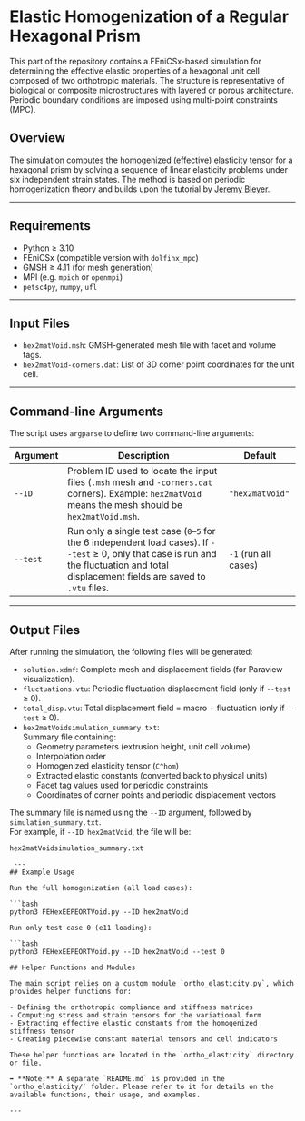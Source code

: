 # Elastic Homogenization of a Regular Hexagonal Prism

This part of the repository contains a FEniCSx-based simulation for determining the effective elastic properties of a hexagonal unit cell composed of two orthotropic materials. The structure is representative of biological or composite microstructures with layered or porous architecture. Periodic boundary conditions are imposed using multi-point constraints (MPC).

## Overview

The simulation computes the homogenized (effective) elasticity tensor for a hexagonal prism by solving a sequence of linear elasticity problems under six independent strain states. The method is based on periodic homogenization theory and builds upon the tutorial by [Jeremy Bleyer](https://bleyerj.github.io/comet-fenicsx/tours/homogenization/periodic_elasticity/periodic_elasticity.html).

---

## Requirements

- Python ≥ 3.10
- FEniCSx (compatible version with `dolfinx_mpc`)
- GMSH ≥ 4.11 (for mesh generation)
- MPI (e.g. `mpich` or `openmpi`)
- `petsc4py`, `numpy`, `ufl`

---

## Input Files

- `hex2matVoid.msh`: GMSH-generated mesh file with facet and volume tags.
- `hex2matVoid-corners.dat`: List of 3D corner point coordinates for the unit cell.

---

## Command-line Arguments

The script uses `argparse` to define two command-line arguments:

| Argument  | Description                                                                                          | Default         |
|-----------|------------------------------------------------------------------------------------------------------|-----------------|
| `--ID`    | Problem ID used to locate the input files (`.msh` mesh and `-corners.dat` corners). Example: `hex2matVoid` means the mesh should be `hex2matVoid.msh`. | `"hex2matVoid"` |
| `--test`  | Run only a single test case (`0`–`5` for the 6 independent load cases). If `--test` ≥ 0, only that case is run and the fluctuation and total displacement fields are saved to `.vtu` files. | `-1` (run all cases) |

---
## Output Files

After running the simulation, the following files will be generated:

- `solution.xdmf`: Complete mesh and displacement fields (for Paraview visualization).
- `fluctuations.vtu`: Periodic fluctuation displacement field (only if `--test` ≥ 0).
- `total_disp.vtu`: Total displacement field = macro + fluctuation (only if `--test` ≥ 0).
- `hex2matVoidsimulation_summary.txt`:  
  Summary file containing:
  - Geometry parameters (extrusion height, unit cell volume)
  - Interpolation order
  - Homogenized elasticity tensor (`C^hom`)
  - Extracted elastic constants (converted back to physical units)
  - Facet tag values used for periodic constraints
  - Coordinates of corner points and periodic displacement vectors

The summary file is named using the `--ID` argument, followed by `simulation_summary.txt`.  
For example, if `--ID hex2matVoid`, the file will be:
```text
hex2matVoidsimulation_summary.txt

 ---
## Example Usage

Run the full homogenization (all load cases):

```bash
python3 FEHexEEPEORTVoid.py --ID hex2matVoid

Run only test case 0 (e11 loading):

```bash
python3 FEHexEEPEORTVoid.py --ID hex2matVoid --test 0

## Helper Functions and Modules

The main script relies on a custom module `ortho_elasticity.py`, which provides helper functions for:

- Defining the orthotropic compliance and stiffness matrices
- Computing stress and strain tensors for the variational form
- Extracting effective elastic constants from the homogenized stiffness tensor
- Creating piecewise constant material tensors and cell indicators

These helper functions are located in the `ortho_elasticity` directory or file.

➡️ **Note:** A separate `README.md` is provided in the `ortho_elasticity/` folder. Please refer to it for details on the available functions, their usage, and examples.

---




